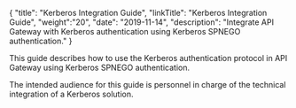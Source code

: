 {
    "title": "Kerberos Integration Guide",
    "linkTitle": "Kerberos Integration Guide",
    "weight":"20",
    "date": "2019-11-14",
    "description": "Integrate API Gateway with Kerberos authentication using Kerberos SPNEGO authentication."
}

This guide describes how to use the Kerberos authentication protocol in API Gateway using Kerberos SPNEGO authentication.

The intended audience for this guide is personnel in charge of the technical integration of a Kerberos solution.
